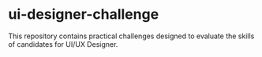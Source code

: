 # ui-designer-challenge
This repository contains practical challenges designed to evaluate the skills of candidates for UI/UX Designer.
